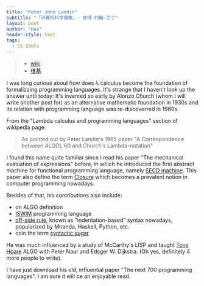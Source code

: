 ```yaml
---
title: "Peter John Landin"
subtitle: "「计算机科学偶像」- 彼得·约翰·兰丁"
layout: post
author: "Hux"
header-style: text
tags:
  - CS Idols
---
```


> - [wiki](https://en.wikipedia.org/wiki/Peter_Landin) 
> - [维基](https://zh.wikipedia.org/wiki/%E5%BD%BC%E5%BE%97%C2%B7%E5%85%B0%E4%B8%81)

I was long curious about how does λ calculus become the foundation of formalizaing programming languages. It's strange that I haven't look up the answer until today: It's invented so early by Alonzo Church (whom I will write another post for) as an alternative mathematic foundation in 1930s and its relation with programming language was re-discoverred in 1960s.

From the "Lambda calculus and programming languages" section of wikipedia page:

> As pointed out by Peter Landin's 1965 paper "A Correspondence between ALGOL 60 and Church's Lambda-notation"

I found this name quite familiar since I read his paper "The mechanical evaluation of expressions" before, in which he introduced the first abstract machine for functional programming language, namely [SECD machine](https://en.wikipedia.org/wiki/SECD_machine). This paper also define the term [Closure](https://en.wikipedia.org/wiki/Closure_(computer_programming)) which becomes a prevalent notion in computer programming nowadays.

Besides of that, his contributions also include:

- on ALGO definition
- [ISWIM](https://en.wikipedia.org/wiki/ISWIM) programming language
- [off-side rule](https://en.wikipedia.org/wiki/Off-side_rule), known as "indentation-based" syntax nowadays, popularized by Miranda, Haskell, Python, etc.
- coin the term [syntactic sugar](https://en.wikipedia.org/wiki/Syntactic_sugar)

He was much influenced by a study of McCarthy's LISP and taught [Tony Hoare](https://en.wikipedia.org/wiki/Tony_Hoare) ALGO with Peter Naur and Edsger W. Dijkstra. (Oh yes, definitely 4 more people to write).

I have just download his old, influential paper "The next 700 programming languages". 
I am sure it will be an enjoyable read.






